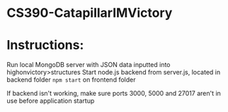 # CS390-CatapillarIMVictory

# Instructions:
Run local MongoDB server with JSON data inputted into highonvictory>structures
Start node.js backend from server.js, located in backend folder
`npm start` on frontend folder

If backend isn't working, make sure ports 3000, 5000 and 27017 aren't in use before application startup